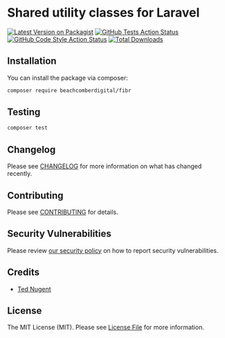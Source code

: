 # Shared utility classes for Laravel

[![Latest Version on Packagist](https://img.shields.io/packagist/v/beachcomberdigital/fibr.svg?style=flat-square)](https://packagist.org/packages/beachcomberdigital/fibr)
[![GitHub Tests Action Status](https://img.shields.io/github/actions/workflow/status/beachcomberdigital/fibr/run-tests.yml?branch=main&label=tests&style=flat-square)](https://github.com/beachcomberdigital/fibr/actions?query=workflow%3Arun-tests+branch%3Amain)
[![GitHub Code Style Action Status](https://img.shields.io/github/actions/workflow/status/beachcomberdigital/fibr/fix-php-code-style-issues.yml?branch=main&label=code%20style&style=flat-square)](https://github.com/beachcomberdigital/fibr/actions?query=workflow%3A"Fix+PHP+code+style+issues"+branch%3Amain)
[![Total Downloads](https://img.shields.io/packagist/dt/beachcomberdigital/fibr.svg?style=flat-square)](https://packagist.org/packages/beachcomberdigital/fibr)

## Installation

You can install the package via composer:

```bash
composer require beachcomberdigital/fibr
```

## Testing

```bash
composer test
```

## Changelog

Please see [CHANGELOG](CHANGELOG.md) for more information on what has changed recently.

## Contributing

Please see [CONTRIBUTING](CONTRIBUTING.md) for details.

## Security Vulnerabilities

Please review [our security policy](../../security/policy) on how to report security vulnerabilities.

## Credits

- [Ted Nugent](https://github.com/beachcomberdigital)

## License

The MIT License (MIT). Please see [License File](LICENSE.md) for more information.
